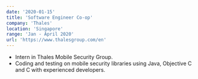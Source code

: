 ```yaml
---
date: '2020-01-15'
title: 'Software Engineer Co-op'
company: 'Thales'
location: 'Singapore'
range: 'Jan - April 2020'
url: 'https://www.thalesgroup.com/en'
---
```


- Intern in Thales Mobile Security Group.
- Coding and testing on mobile security libraries using Java, Objective C and C with experienced developers.
